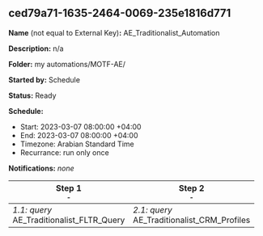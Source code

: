 ## ced79a71-1635-2464-0069-235e1816d771

**Name** (not equal to External Key)**:** AE_Traditionalist_Automation

**Description:** n/a

**Folder:** my automations/MOTF-AE/

**Started by:** Schedule

**Status:** Ready

**Schedule:**

* Start: 2023-03-07 08:00:00 +04:00
* End: 2023-03-07 08:00:00 +04:00
* Timezone: Arabian Standard Time
* Recurrance: run only once

**Notifications:** _none_


| Step 1<br>_<small>-</small>_ | Step 2<br>_<small>-</small>_ |
| --- | --- |
| _1.1: query_<br>AE_Traditionalist_FLTR_Query | _2.1: query_<br>AE_Traditionalist_CRM_Profiles |

